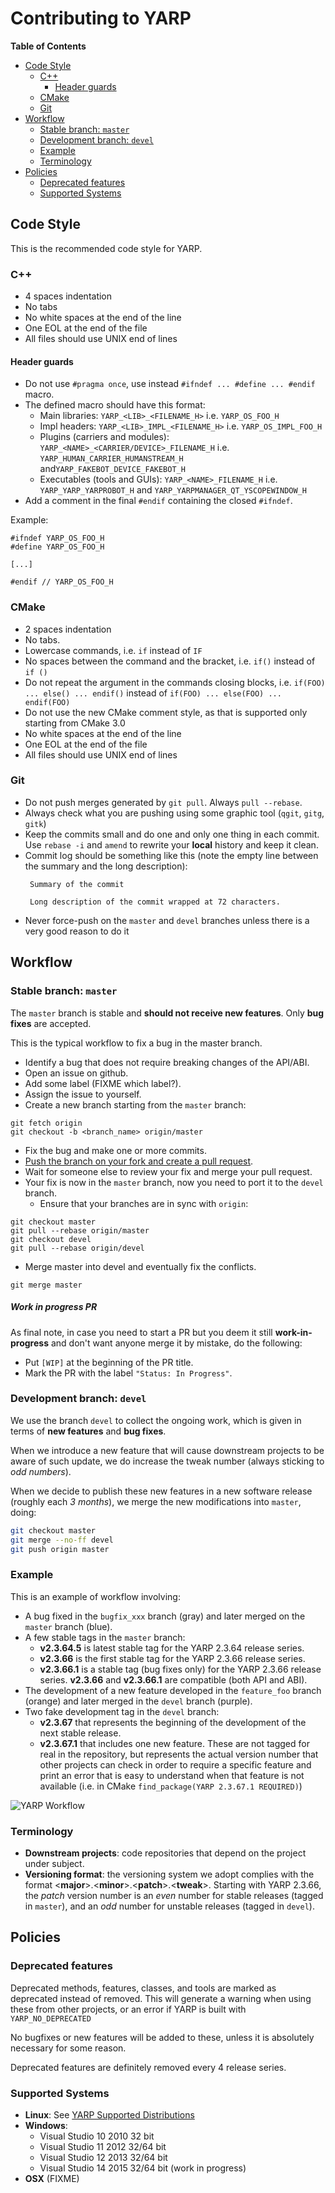 Contributing to YARP
====================


<!-- START doctoc generated TOC please keep comment here to allow auto update -->
<!-- DON'T EDIT THIS SECTION, INSTEAD RE-RUN doctoc TO UPDATE -->
**Table of Contents**

- [Code Style](#code-style)
  - [C++](#c)
    - [Header guards](#header-guards)
  - [CMake](#cmake)
  - [Git](#git)
- [Workflow](#workflow)
  - [Stable branch: `master`](#stable-branch-master)
  - [Development branch: `devel`](#development-branch-devel)
  - [Example](#example)
  - [Terminology](#terminology)
- [Policies](#policies)
  - [Deprecated features](#deprecated-features)
  - [Supported Systems](#supported-systems)

<!-- END doctoc generated TOC please keep comment here to allow auto update -->



Code Style
----------

This is the recommended code style for YARP.

### C++

* 4 spaces indentation
* No tabs
* No white spaces at the end of the line
* One EOL at the end of the file
* All files should use UNIX end of lines

#### Header guards

* Do not use `#pragma once`, use instead `#ifndef ... #define ... #endif` macro.
* The defined macro should have this format:
  * Main libraries: `YARP_<LIB>_<FILENAME_H>` i.e. `YARP_OS_FOO_H`
  * Impl headers: `YARP_<LIB>_IMPL_<FILENAME_H>` i.e. `YARP_OS_IMPL_FOO_H`
  * Plugins (carriers and modules): `YARP_<NAME>_<CARRIER/DEVICE>_FILENAME_H` i.e.
    `YARP_HUMAN_CARRIER_HUMANSTREAM_H` and`YARP_FAKEBOT_DEVICE_FAKEBOT_H`
  * Executables (tools and GUIs): `YARP_<NAME>_FILENAME_H` i.e. `YARP_YARP_YARPROBOT_H`
    and `YARP_YARPMANAGER_QT_YSCOPEWINDOW_H`
* Add a comment in the final `#endif` containing the closed `#ifndef`.

Example:

```
#ifndef YARP_OS_FOO_H
#define YARP_OS_FOO_H

[...]

#endif // YARP_OS_FOO_H
```


### CMake

* 2 spaces indentation
* No tabs.
* Lowercase commands, i.e. `if` instead of `IF`
* No spaces between the command and the bracket, i.e. `if()` instead of `if ()`
* Do not repeat the argument in the commands closing blocks, i.e. `if(FOO) ... else() ... endif()` instead of `if(FOO) ... else(FOO) ... endif(FOO)`
* Do not use the new CMake comment style, as that is supported only starting from CMake 3.0
* No white spaces at the end of the line
* One EOL at the end of the file
* All files should use UNIX end of lines



### Git
 * Do not push merges generated by `git pull`. Always `pull --rebase`.
 * Always check what you are pushing using some graphic tool (`qgit`,
   `gitg`, `gitk`)
 * Keep the commits small and do one and only one thing in each commit.
   Use `rebase -i` and `amend` to rewrite your **local** history and
   keep it clean.
 * Commit log should be something like this (note the empty line between
   the summary and the long description):
   ```
    Summary of the commit

    Long description of the commit wrapped at 72 characters.
    ```
 * Never force-push on the `master` and `devel` branches unless there is
   a very good reason to do it



Workflow
--------

### Stable branch: `master`

The `master` branch is stable and **should not receive new features**.
Only **bug fixes** are accepted.

This is the typical workflow to fix a bug in the master branch.

* Identify a bug that does not require breaking changes of the API/ABI.
* Open an issue on github.
* Add some label (FIXME which label?).
* Assign the issue to yourself.
* Create a new branch starting from the `master` branch:

```
git fetch origin
git checkout -b <branch_name> origin/master
```

* Fix the bug and make one or more commits.
* [Push the branch on your fork and create a pull request](https://help.github.com/categories/collaborating-on-projects-using-pull-requests/).
* Wait for someone else to review your fix and merge your pull request.
* Your fix is now in the `master` branch, now you need to port it to the `devel`
  branch.
  * Ensure that your branches are in sync with `origin`:

```
git checkout master
git pull --rebase origin/master
git checkout devel
git pull --rebase origin/devel
```

  * Merge master into devel and eventually fix the conflicts.

```
git merge master
```
##### Work in progress PR
As final note, in case you need to start a PR but you deem it still **work-in-progress**
and don't want anyone merge it by mistake, do the following:
- Put `[WIP]` at the beginning of the PR title.
- Mark the PR with the label `"Status: In Progress"`.

### Development branch: `devel`


We use the branch `devel` to collect the ongoing work, which is given in terms
of **new features** and **bug fixes**.

When we introduce a new feature that will cause downstream projects to be aware
of such update, we do increase the tweak number (always sticking to
_odd numbers_).

When we decide to publish these new features in a new software release (roughly
each _3 months_), we merge the new modifications into `master`, doing:

```sh
git checkout master
git merge --no-ff devel
git push origin master
```



### Example

This is an example of workflow involving:
* A bug fixed in the `bugfix_xxx` branch (gray) and later merged on the `master`
  branch (blue).
* A few stable tags in the `master` branch:
  * **v2.3.64.5** is latest stable tag for the YARP 2.3.64 release series.
  * **v2.3.66** is the first stable tag for the YARP 2.3.66 release series.
  * **v2.3.66.1** is a stable tag (bug fixes only) for the YARP 2.3.66 release
    series. **v2.3.66** and **v2.3.66.1** are compatible (both API and ABI).
* The development of a new feature developed in the `feature_foo` branch (orange)
  and later merged in the `devel` branch (purple).
* Two fake development tag in the `devel` branch:
  * **v2.3.67** that represents the beginning of the development of the next
    stable release.
  * **v2.3.67.1** that includes one new feature.
  These are not tagged for real in the repository, but represents the actual
  version number that other projects can check in order to require a specific
  feature and print an error that is easy to understand when that feature is not
  available (i.e. in CMake `find_package(YARP 2.3.67.1 REQUIRED)`)

![YARP Workflow](workflow.png)


### Terminology

- **Downstream projects**: code repositories that depend on the project under
  subject.
- **Versioning format**: the versioning system we adopt complies with the format
  <**major**>.<**minor**>.<**patch**>.<**tweak**>.
  Starting with YARP 2.3.66, the _patch_ version number is an _even_ number for
  stable releases (tagged in `master`), and an _odd_ number for unstable releases
  (tagged in `devel`).



Policies
--------

### Deprecated features

Deprecated methods, features, classes, and tools are marked as deprecated
instead of removed. This will generate a warning when using these from other
projects, or an error if YARP is built with `YARP_NO_DEPRECATED`

No bugfixes or new features will be added to these, unless it is absolutely
necessary for some reason.

Deprecated features are definitely removed every 4 release series.


### Supported Systems

* **Linux**: See [YARP Supported Distributions](http://wiki.icub.org/wiki/YARP_Supported_Distributions)
* **Windows**:
  * Visual Studio 10 2010 32 bit
  * Visual Studio 11 2012 32/64 bit
  * Visual Studio 12 2013 32/64 bit
  * Visual Studio 14 2015 32/64 bit (work in progress)
* **OSX** (FIXME)
